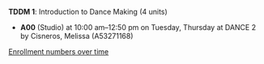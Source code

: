 **TDDM 1**: Introduction to Dance Making (4 units)

- **A00** (Studio) at 10:00 am–12:50 pm on Tuesday, Thursday at DANCE 2 by Cisneros, Melissa (A53271168)

[Enrollment numbers over time](./TDDM1.tsv)
